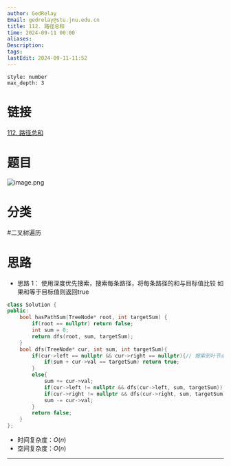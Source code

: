 ```yaml
---
author: GedRelay
Email: gedrelay@stu.jnu.edu.cn
title: 112. 路径总和
time: 2024-09-11 00:00
aliases: 
Description: 
tags: 
lastEdit: 2024-09-11-11:52
---
```


```toc
style: number
max_depth: 3
```

# 链接
[112. 路径总和](https://leetcode.cn/problems/path-sum/) 

# 题目
![image.png](https://ged-pic-bed.oss-cn-guangzhou.aliyuncs.com/img/202409110000384.png)


# 分类
#二叉树遍历 

# 思路
- 思路 1：
使用深度优先搜索，搜索每条路径，将每条路径的和与目标值比较
如果和等于目标值则返回true

```cpp
class Solution {
public:
    bool hasPathSum(TreeNode* root, int targetSum) {
        if(root == nullptr) return false;
        int sum = 0;
        return dfs(root, sum, targetSum);
    }
    bool dfs(TreeNode* cur, int sum, int targetSum){
        if(cur->left == nullptr && cur->right == nullptr){// 搜索到叶节点
            if(sum + cur->val == targetSum) return true;
        }
        else{
            sum += cur->val;
            if(cur->left != nullptr && dfs(cur->left, sum, targetSum)) return true;
            if(cur->right != nullptr && dfs(cur->right, sum, targetSum)) return true;
            sum -= cur->val;
        }
        return false;
    }
};
```


- 时间复杂度：${O\left( n \right)  }$ 
- 空间复杂度：${O\left( n \right)  }$ 


---

